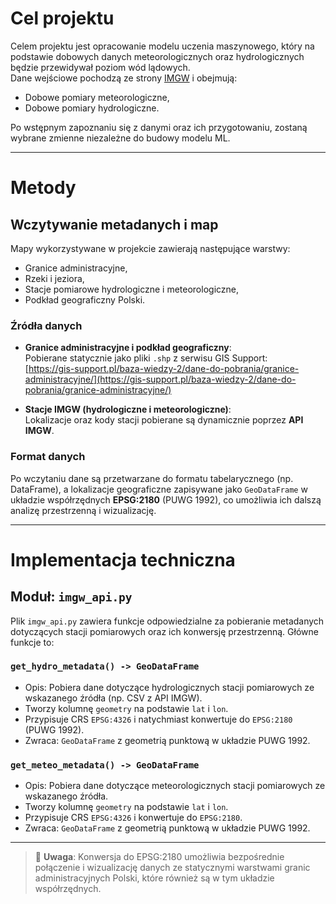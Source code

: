 # Cel projektu

Celem projektu jest opracowanie modelu uczenia maszynowego, który na podstawie dobowych danych meteorologicznych oraz hydrologicznych będzie przewidywał poziom wód lądowych.  
Dane wejściowe pochodzą ze strony [IMGW](https://dane.imgw.pl/) i obejmują:

- Dobowe pomiary meteorologiczne,
- Dobowe pomiary hydrologiczne.

Po wstępnym zapoznaniu się z danymi oraz ich przygotowaniu, zostaną wybrane zmienne niezależne do budowy modelu ML.

---

# Metody

## Wczytywanie metadanych i map

Mapy wykorzystywane w projekcie zawierają następujące warstwy:

- Granice administracyjne,
- Rzeki i jeziora,
- Stacje pomiarowe hydrologiczne i meteorologiczne,
- Podkład geograficzny Polski.

### Źródła danych

- **Granice administracyjne i podkład geograficzny**:  
  Pobierane statycznie jako pliki `.shp` z serwisu GIS Support:  
  [https://gis-support.pl/baza-wiedzy-2/dane-do-pobrania/granice-administracyjne/](https://gis-support.pl/baza-wiedzy-2/dane-do-pobrania/granice-administracyjne/)

- **Stacje IMGW (hydrologiczne i meteorologiczne)**:  
  Lokalizacje oraz kody stacji pobierane są dynamicznie poprzez **API IMGW**.

### Format danych

Po wczytaniu dane są przetwarzane do formatu tabelarycznego (np. DataFrame), a lokalizacje geograficzne zapisywane jako `GeoDataFrame` w układzie współrzędnych **EPSG:2180** (PUWG 1992), co umożliwia ich dalszą analizę przestrzenną i wizualizację.

---

# Implementacja techniczna

## Moduł: `imgw_api.py`

Plik `imgw_api.py` zawiera funkcje odpowiedzialne za pobieranie metadanych dotyczących stacji pomiarowych oraz ich konwersję przestrzenną. Główne funkcje to:

### `get_hydro_metadata() -> GeoDataFrame`

- Opis: Pobiera dane dotyczące hydrologicznych stacji pomiarowych ze wskazanego źródła (np. CSV z API IMGW).
- Tworzy kolumnę `geometry` na podstawie `lat` i `lon`.
- Przypisuje CRS `EPSG:4326` i natychmiast konwertuje do `EPSG:2180` (PUWG 1992).
- Zwraca: `GeoDataFrame` z geometrią punktową w układzie PUWG 1992.

### `get_meteo_metadata() -> GeoDataFrame`

- Opis: Pobiera dane dotyczące meteorologicznych stacji pomiarowych ze wskazanego źródła.
- Tworzy kolumnę `geometry` na podstawie `lat` i `lon`.
- Przypisuje CRS `EPSG:4326` i konwertuje do `EPSG:2180`.
- Zwraca: `GeoDataFrame` z geometrią punktową w układzie PUWG 1992.

---

> 📌 **Uwaga**: Konwersja do EPSG:2180 umożliwia bezpośrednie połączenie i wizualizację danych ze statycznymi warstwami granic administracyjnych Polski, które również są w tym układzie współrzędnych.
